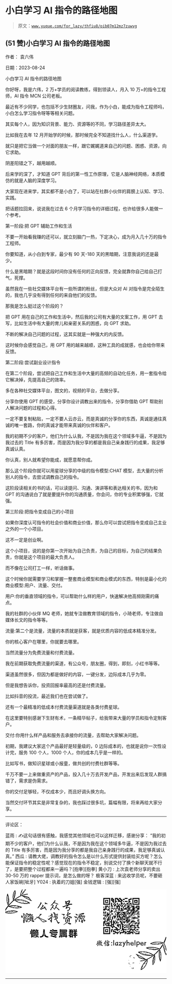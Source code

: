# 小白学习 AI 指令的路径地图

> 原文：[`www.yuque.com/for_lazy/thfiu8/pib07m12mz7zuwvg`](https://www.yuque.com/for_lazy/thfiu8/pib07m12mz7zuwvg)

## (51 赞)小白学习 AI 指令的路径地图

作者： 袁六伟

日期：2023-08-24

小白学习 AI 指令的路径地图

你好呀，我是六伟，2 万+学员的阅读教练，得到领读人，月入 10 万+的指令工程师，AI 指令 MCN 公司老板。

最近有不少同学，也包括不少生财圈友，问我，作为小白，能成为指令工程师吗，小白怎么学习指令呀等等相关问题。

其实每个人，因为知识背景、能力、资源等的不同，学习路径差异太大。

比如我在去年 12 月开始学的时候，那时候完全不知道找什么人，什么渠道学。

就只是把它当做一个对面的朋友一样，跟它娓娓道来自己的问题、困惑、资源，向它求助。

阴差阳错之下，越用越顺。

后来学的深了，才知道 GPT 背后的第一性工作原理，它是人脑神经网络，本质模仿的就是人脑的深度学习。

大家现在进来学，其实都不是小白了，可以站在社群小伙伴的肩膀上认知、学习、实践。

把话题拉回来，说说我在过去 6 个月学习指令的详细过程，也许给很多人能做一个参考。

第一阶段:把 GPT 辅助工作和生活

不要一开始看我赚的还可以，就立刻脑门一热，下定决心，成为月入几十万的指令工程师。

你要知道，从小白到专家，最少有 90 天-180 天的黑暗期，注意我说的还是最少。

什么是黑暗期？就是这段时间你没有任何的正向反馈，完全就靠你自己给自己打气，死撑。

虽然我在一些社交媒体平台有一些所谓的粉丝，但是大众对 AI 对指令是完全陌生的，我也几乎没有得到任何的来自他们的反馈。

那我是怎么挺过这个阶段的？

把 GPT 用在自己的工作和生活中，然后我的公司有大量的文案工作，用 GPT 去写，比如生活中有大量的育儿和亲密关系的困惑，向 GPT 求助。

不断的解决自己问题的过程，这其实就是一种强大的内反馈。

这时候你会感觉自己，用 GPT 用的越来越顺，这种工具的成就感，也会给你带来反馈。

第二阶段:尝试副业设计指令

在第二个阶段，尝试把自己工作和生活中大量的高频的自动化任务，用一套指令给它解决掉，先提高自己的效率。

多在各种社交媒体平台，图文的，视频的平台，去做分享。

分享你使用 GPT 的感受，分享你设计调教出来的指令，分享你借助 GPT 帮助别人解决问题的过程和心得。

一定不要复制粘贴，一定不要人云亦云，而是真诚的分享你的东西，真诚是通往真诚的唯一套路，你的真诚才能带来真诚的伙伴和客户。

我的初期不少的客户，他们为什么认我，不是因为我在这个领域多牛逼，不是因为我过去的 Title 有多厉害，而是因为我分享的都是我自己亲身践行的成果，我足够真诚认真。

你认真，别人就希望你能成，就愿意帮你成。

那么这个阶段你就可以用星球分享的中级的指令模型:CHAT 模型，去大量的分析别人的指令，去尝试调教自己的指令。

这阶段读相关的书的话，可以读提问、沟通、演讲等和表达相关的书，因为和 GPT 的沟通说白了就是要提升你的沟通质量，你会问，你的专业积累够强，它就强。

第三阶段:把指令变成自己的小项目

如果你深度认可指令的社会价值和商业价值，那么你可以尝试把指令变成自己主业之外的一个小项目。

这不一定是创业啊。

这个小项目，说的是你第一次开始为自己负责，为自己的目标，为自己的结果负责，你就是这个项目的最大负责人。

而不像在公司打工一样，听话做事。

这个时候你就需要学习和掌握一整套商业模型和商业模式的东西，特别是最小化的商业模型:用户、流量、交付。

用户:你的垂直领域的指令，可以帮助什么样的用户，快速解决他高频刚需的痛点。

我的社群的小伙伴 MQ 老师，她就专注做教育领域的指令，小琦老师，专注做自媒体长文的指令等等。

流量:第二个是流量，流量的本质就是获客，就是优质内容的低成本精准分发。

你的核心客户在哪里，你就要去哪里。

当然流量分为免费流量和付费流量。

我在前期获取免费流量的渠道，有公众号，朋友圈，得到，即刻，小红书等等。

渠道虽然很多，但因为都是做好的内容，一键分发，边际成本几乎为零。

但是我想告诉你，投资回报率最高的还是付费流量。

比如抖音的投流，最近我们也在尝试做了。

还有一个最精准的低成本付费流量渠道就是各类付费星球。

在这里要特别感谢下生财有术，一条精华帖子，给我带来大量的学员和指令定制客户。

交付:你用什么样产品和服务去承接你的流量，去帮助大家解决问题。

初期，我建议大家这个产品最好是轻量级的，0 边际成本的，也就是说你一次性设计完，服务 100 个人，1000 个人，你的成本几乎是一样的。

比如写书，做知识星球或小报童，做共创的付费社群等等。

千万不要一上来做重资产的产品，投入几十万去开发产品，开发出来后发现人群搞错了，需求是伪需求。

你的交付足够轻，不仅成本少，而且好调头换方向。

当然交付环节其实是非常复杂的，我也踩过很多坑，篇幅有限，将来再给大家分享。

* * *

评论区：

蓝雨 : ✍️这句话很有感触，我感觉其他领域也可以这样迁移，感谢分享：
“我的初期不少的客户，他们为什么认我，不是因为我在这个领域多牛逼，不是因为我过去的 Title 有多厉害，而是因为我分享的都是我自己亲身践行的成果，我足够真诚认真。”
西瓜 : 请教大佬，调教好的指令怎么是以什么形式提供封装给买方呢？怎么能保证指令的稳定性呢？感觉现在的指令不稳定，别说交付了换个新聊天就不行了，是要把整个过程都来一遍吗？[抱拳][抱拳]
黄小刀 : 上次袁老师分享的卖出 30-50 万的 rapper 提示词，是怎么做的呀？
极客深蓝 : 来这收学员呢，不要砸人家饭碗[呲牙]
Y024 : 执着的刀姐[强]
金钱逻辑 : [强][强]

![](img/1c37d505930596d12a88ab23e11aa07a.png)

* * *